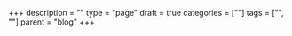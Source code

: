 +++
description = ""
type = "page"
draft = true
categories = [""]
tags = ["", ""]
parent = "blog"
+++

